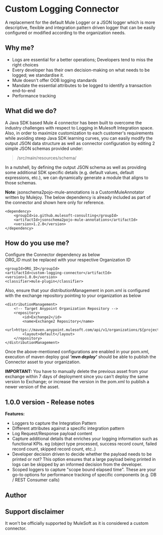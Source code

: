 # Custom Logging Connector

A replacement for the default Mule Logger or a JSON logger which is more descriptive, flexible and integration pattern driven logger
that can be easily configured or modified according to the organization needs.

## Why me?
* Logs are essential for a better operations; Developers tend to miss the right choices
* Every developer has their own decision-making on what needs to be logged; we standardise it.
* Mule doesn't offer OOB logging standards
* Mandate the essential attributes to be logged to identify a transaction end-to-end
* Performance tracking

## What did we do?
A Java SDK based Mule 4 connector has been built to overcome the industry challenges with respect to Logging in Mulesoft Integration space.
Also, in order to maximize customization to each customer's requirements while avoiding steep Java SDK learning curves, 
you can easily modify the output JSON data structure as well as connector configuration by editing 2 simple JSON schemas provided under:
>/src/main/resources/schema/

In a nutshell, by defining the output JSON schema as well as providing some additional SDK specific details (e.g. default values, default expressions, etc.), we can dynamically generate a module that aligns to those schemas.

**Note**: jsonschema2pojo-mule-annotations is a CustomMuleAnnotator written by Mulejoy.
The below dependency is already included as part of the connector and shown here only for reference.

```
<dependency>
    <groupId>io.github.mulesoft-consulting</groupId>
    <artifactId>jsonschema2pojo-mule-annotations</artifactId>
    <version>1.2.0</version>
</dependency>
```

## How do you use me?

Configure the Connector dependency as below <br>
_ORG_ID_ must be replaced with your respective Organization ID

```
<groupId>ORG_ID</groupId>
<artifactId>custom-logging-connector</artifactId>
<version>1.0.0</version>
<classifier>mule-plugin</classifier>
```

Also, ensure that your distributionManagement in pom.xml is configured with the exchange repository pointing to your organization as below
```
<distributionManagement>
    <!-- Target Anypoint Organization Repository -->
    <repository>
        <id>Exchange2</id>
        <name>Exchange2 Repository</name>
        <url>https://maven.anypoint.mulesoft.com/api/v1/organizations/${project.groupId}/maven</url>
        <layout>default</layout>
    </repository>
</distributionManagement>
```

Once the above-mentioned configurations are enabled in your pom.xml, execution of maven deploy goal _**'mvn deploy'**_ 
should be able to publish the Connector asset to your organization.

**IMPORTANT:** You have to manually delete the previous asset from your exchange within 7 days of deployment since you can't deploy the same version to Exchange;
or increase the version in the pom.xml to publish a newer version of the asset.

## 1.0.0 version - Release notes

**Features:**
* Loggers to capture the Integration Pattern
* Different attributes against a specific integration pattern
* Log Request/Response payload content
* Capture additional details that enriches your logging information such as functional KPIs. eg (object type processed, success record count, failed record count, skipped record count, etc..)
* Developer decision driven to decide whether the payload needs to be printed or not? This option ensures that a large payload being printed in logs can be skipped by an informed decision from the developer.
* Scoped loggers to capture "scope bound elapsed time". These are your go-to options for performance tracking of specific components (e.g. DB / REST Consumer calls)

## Author

## Support disclaimer
It won't be officially supported by MuleSoft as it is considered a custom connector. 
